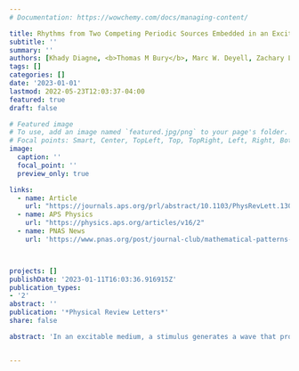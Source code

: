 ```yaml
---
# Documentation: https://wowchemy.com/docs/managing-content/

title: Rhythms from Two Competing Periodic Sources Embedded in an Excitable Medium
subtitle: ''
summary: ''
authors: [Khady Diagne, <b>Thomas M Bury</b>, Marc W. Deyell, Zachary Laksman, Alvin Shrier, Gil Bub, Leon Glass]
tags: []
categories: []
date: '2023-01-01'
lastmod: 2022-05-23T12:03:37-04:00
featured: true
draft: false

# Featured image
# To use, add an image named `featured.jpg/png` to your page's folder.
# Focal points: Smart, Center, TopLeft, Top, TopRight, Left, Right, BottomLeft, Bottom, BottomRight.
image:
  caption: ''
  focal_point: ''
  preview_only: true

links:
  - name: Article
    url: "https://journals.aps.org/prl/abstract/10.1103/PhysRevLett.130.028401"
  - name: APS Physics
    url: "https://physics.aps.org/articles/v16/2"
  - name: PNAS News
    url: 'https://www.pnas.org/post/journal-club/mathematical-patterns-reveal-tell-tale-beat-broken-heart'



projects: []
publishDate: '2023-01-11T16:03:36.916915Z'
publication_types:
- '2'
abstract: ''
publication: '*Physical Review Letters*'
share: false

abstract: 'In an excitable medium, a stimulus generates a wave that propagates in space until it reaches the boundary or collides with another wave and annihilates. We study the dynamics generated by two periodic sources with different frequencies in excitable cardiac tissue culture using optogenetic techniques. The observed rhythms, which can be modeled using cellular automata and studied analytically, show unexpected regularities related to classic results in number theory. We apply the results to identify cardiac arrhythmias in people that are due to a putative mechanism of two competing pacemakers.'


---
```

